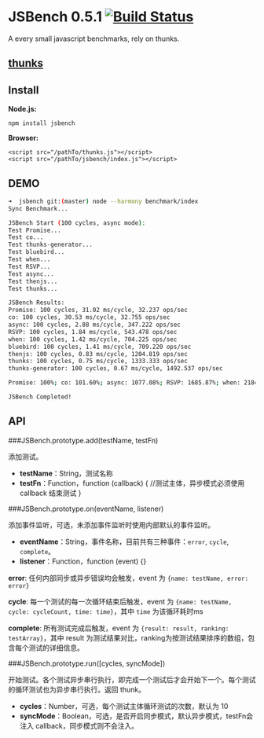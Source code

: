 JSBench 0.5.1 [![Build Status](https://travis-ci.org/zensh/jsbench.svg)](https://travis-ci.org/zensh/jsbench)
=======

A every small javascript benchmarks, rely on thunks.

## [thunks](https://github.com/thunks/thunks)

## Install

**Node.js:**

    npm install jsbench

**Browser:**

    <script src="/pathTo/thunks.js"></script>
    <script src="/pathTo/jsbench/index.js"></script>

## DEMO

```sh
➜  jsbench git:(master) node --harmony benchmark/index
Sync Benchmark...

JSBench Start (100 cycles, async mode):
Test Promise...
Test co...
Test thunks-generator...
Test bluebird...
Test when...
Test RSVP...
Test async...
Test thenjs...
Test thunks...

JSBench Results:
Promise: 100 cycles, 31.02 ms/cycle, 32.237 ops/sec
co: 100 cycles, 30.53 ms/cycle, 32.755 ops/sec
async: 100 cycles, 2.88 ms/cycle, 347.222 ops/sec
RSVP: 100 cycles, 1.84 ms/cycle, 543.478 ops/sec
when: 100 cycles, 1.42 ms/cycle, 704.225 ops/sec
bluebird: 100 cycles, 1.41 ms/cycle, 709.220 ops/sec
thenjs: 100 cycles, 0.83 ms/cycle, 1204.819 ops/sec
thunks: 100 cycles, 0.75 ms/cycle, 1333.333 ops/sec
thunks-generator: 100 cycles, 0.67 ms/cycle, 1492.537 ops/sec

Promise: 100%; co: 101.60%; async: 1077.08%; RSVP: 1685.87%; when: 2184.51%; bluebird: 2200.00%; thenjs: 3737.35%; thunks: 4136.00%; thunks-generator: 4629.85%;

JSBench Completed!
```

## API

###JSBench.prototype.add(testName, testFn)

添加测试。

+ **testName**：String，测试名称
+ **testFn**：Function，function (callback) { //测试主体，异步模式必须使用 callback 结束测试 }

###JSBench.prototype.on(eventName, listener)

添加事件监听，可选，未添加事件监听时使用内部默认的事件监听。

+ **eventName**：String，事件名称，目前共有三种事件：`error`, `cycle`, `complete`。
+ **listener**：Function，function (event) {}

**error**: 任何内部同步或异步错误均会触发，event 为 `{name: testName, error: error}`

**cycle**: 每一个测试的每一次循环结束后触发，event 为 `{name: testName, cycle: cycleCount, time: time}`，其中 `time` 为该循环耗时ms

**complete**: 所有测试完成后触发，event 为 `{result: result, ranking: testArray}`，其中 result 为测试结果对比，ranking为按测试结果排序的数组，包含每个测试的详细信息。

###JSBench.prototype.run([cycles, syncMode])

开始测试。各个测试异步串行执行，即完成一个测试后才会开始下一个。每个测试的循环测试也为异步串行执行。返回 thunk。

+ **cycles**：Number，可选，每个测试主体循环测试的次数，默认为 10
+ **syncMode**：Boolean，可选，是否开启同步模式，默认异步模式，testFn会注入 callback，同步模式则不会注入。
